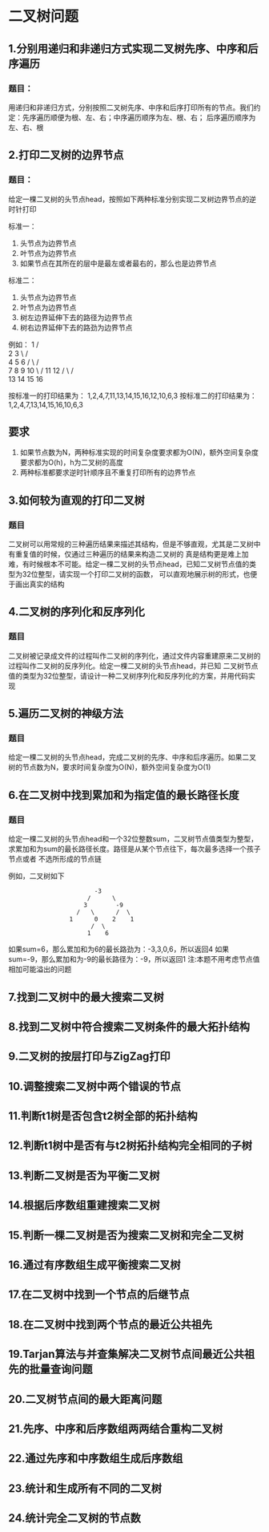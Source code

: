 # 二叉树问题

## 1.分别用递归和非递归方式实现二叉树先序、中序和后序遍历
### 题目：
用递归和非递归方式，分别按照二叉树先序、中序和后序打印所有的节点。我们约定：先序遍历顺便为根、左、右；中序遍历顺序为左、根、右；
后序遍历顺序为左、右、根

## 2.打印二叉树的边界节点
### 题目：
给定一棵二叉树的头节点head，按照如下两种标准分别实现二叉树边界节点的逆时针打印

标准一：
1. 头节点为边界节点
2. 叶节点为边界节点
3. 如果节点在其所在的层中是最左或者最右的，那么也是边界节点

标准二：
1. 头节点为边界节点
2. 叶节点为边界节点
3. 树左边界延伸下去的路径为边界节点
4. 树右边界延伸下去的路劲为边界节点

例如：
                      1
               /           \
              2             3
               \           /  \
                4         5    6
               / \       / \
              7   8      9  10
                   \     /
                  11    12
                  / \   / \
                 13 14 15 16
 
 按标准一的打印结果为： 1,2,4,7,11,13,14,15,16,12,10,6,3
 按标准二的打印结果为：1,2,4,7,13,14,15,16,10,6,3
 ## 要求
 1. 如果节点数为N，两种标准实现的时间复杂度要求都为O(N)，额外空间复杂度要求都为O(h)，h为二叉树的高度
 2. 两种标准都要求逆时针顺序且不重复打印所有的边界节点
 
## 3.如何较为直观的打印二叉树
### 题目
二叉树可以用常规的三种遍历结果来描述其结构，但是不够直观，尤其是二叉树中有重复值的时候，仅通过三种遍历的结果来构造二叉树的
真是结构更是难上加难，有时候根本不可能。给定一棵二叉树的头节点head，已知二叉树节点值的类型为32位整型，请实现一个打印二叉树的函数，
可以直观地展示树的形式，也便于画出真实的结构

## 4.二叉树的序列化和反序列化 
### 题目
二叉树被记录成文件的过程叫作二叉树的序列化，通过文件内容重建原来二叉树的过程叫作二叉树的反序列化。给定一棵二叉树的头节点head，并已知
二叉树节点值的类型为32位整型，请设计一种二叉树序列化和反序列化的方案，并用代码实现

## 5.遍历二叉树的神级方法
### 题目
给定一棵二叉树的头节点head，完成二叉树的先序、中序和后序遍历。如果二叉树的节点数为N，要求时间复杂度为O(N)，额外空间复杂度为O(1)

## 6.在二叉树中找到累加和为指定值的最长路径长度
### 题目
给定一棵二叉树的头节点head和一个32位整数sum，二叉树节点值类型为整型，求累加和为sum的最长路径长度。路径是从某个节点往下，每次最多选择一个孩子节点或者
不选所形成的节点链

例如，二叉树如下

                            -3
                          /      \
                         3        -9
                       /   \      /  \
                     1      0    2    1
                           /  \
                          1    6
如果sum=6，那么累加和为6的最长路劲为：-3,3,0,6，所以返回4
如果sum=-9，那么累加和为-9的最长路径为：-9，所以返回1
注:本题不用考虑节点值相加可能溢出的问题

## 7.找到二叉树中的最大搜索二叉树
## 8.找到二叉树中符合搜索二叉树条件的最大拓扑结构
## 9.二叉树的按层打印与ZigZag打印
## 10.调整搜索二叉树中两个错误的节点
## 11.判断t1树是否包含t2树全部的拓扑结构
## 12.判断t1树中是否有与t2树拓扑结构完全相同的子树
## 13.判断二叉树是否为平衡二叉树
## 14.根据后序数组重建搜索二叉树
## 15.判断一棵二叉树是否为搜索二叉树和完全二叉树
## 16.通过有序数组生成平衡搜索二叉树
## 17.在二叉树中找到一个节点的后继节点
## 18.在二叉树中找到两个节点的最近公共祖先
## 19.Tarjan算法与并查集解决二叉树节点间最近公共祖先的批量查询问题
## 20.二叉树节点间的最大距离问题
## 21.先序、中序和后序数组两两结合重构二叉树
## 22.通过先序和中序数组生成后序数组
## 23.统计和生成所有不同的二叉树
## 24.统计完全二叉树的节点数